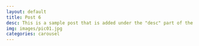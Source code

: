 ```yaml
---
layout: default
title: Post 6
desc: This is a sample post that is added under the "desc" part of the YAML.
img: images/pic01.jpg
categories: carousel
---
```

